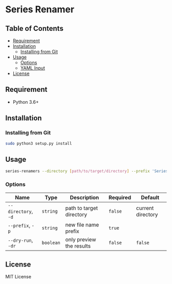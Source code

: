 # Series Renamer

## Table of Contents

- [Requirement](#requirement)
- [Installation](#installation)
  - [Installing from Git](#installing-from-git)
- [Usage](#usage)
  - [Options](#options)
  - [YAML Input](#yaml-input)
- [License](#license)

## Requirement

- Python 3.6+

## Installation

### Installing from Git

```sh
sudo python3 setup.py install
```

## Usage

```sh
series-renamers --directory [path/to/target/directory] --prefix 'Series S01 E' [--dry-run]
```

### Options
| Name                | Type      | Description              | Required | Default           |
| ------------------- | --------- | ------------------------ | -------- |-------------------|
| `--directory`, `-d` | `string`  | path to target directory | `false`  | current directory |
| `--prefix`, `-p`    | `string`  | new file name prefix     | `true`   |                   |
| `--dry-run`, `-dr`  | `boolean` | only preview the results | `false`  | `false`           |

## License
MIT License
